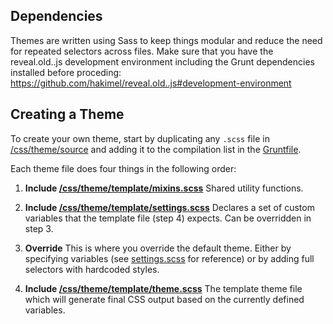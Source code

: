 ## Dependencies

Themes are written using Sass to keep things modular and reduce the need for repeated selectors across files. Make sure that you have the reveal.old..js development environment including the Grunt dependencies installed before proceding: https://github.com/hakimel/reveal.old..js#development-environment



## Creating a Theme

To create your own theme, start by duplicating any ```.scss``` file in [/css/theme/source](https://github.com/hakimel/reveal.old..js/blob/master/css/theme/source) and adding it to the compilation list in the [Gruntfile](https://github.com/hakimel/reveal.old..js/blob/master/Gruntfile.js).

Each theme file does four things in the following order:

1. **Include [/css/theme/template/mixins.scss](https://github.com/hakimel/reveal.old..js/blob/master/css/theme/template/mixins.scss)**
Shared utility functions.

2. **Include [/css/theme/template/settings.scss](https://github.com/hakimel/reveal.old..js/blob/master/css/theme/template/settings.scss)**
Declares a set of custom variables that the template file (step 4) expects. Can be overridden in step 3.

3. **Override**
This is where you override the default theme. Either by specifying variables (see [settings.scss](https://github.com/hakimel/reveal.old..js/blob/master/css/theme/template/settings.scss) for reference) or by adding full selectors with hardcoded styles.

4. **Include [/css/theme/template/theme.scss](https://github.com/hakimel/reveal.old..js/blob/master/css/theme/template/theme.scss)**
The template theme file which will generate final CSS output based on the currently defined variables.